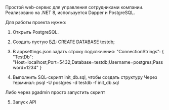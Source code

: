 Простой web-сервис для управления сотрудниками компании.  
Реализовано на .NET 8, используется Dapper и PostgreSQL.

Для работы проекта нужно:
1. Открыть PostgreSQL.

2. Создать пустую БД:
CREATE DATABASE testdb;

3. В appsettings.json задать строку подключения:
"ConnectionStrings": {
  "TestDb": "Host=localhost;Port=5432;Database=testdb;Username=postgres;Password=1234"
}

4. Выполнить SQL-скрипт init_db.sql, чтобы создать структуру
Через терминал:
psql -U postgres -d testdb -f init_db.sql

Либо через pgadmin просто запустить скрипт

5. Запуск API
